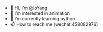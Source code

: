 - 👋 Hi, I’m @ioYang
- 👀 I’m interested in animation
- 🌱 I’m currently learning python
- 📫 How to reach me (wechat:458082976)

<!---
ioYang/ioYang is a ✨ special ✨ repository because its `README.md` (this file) appears on your GitHub profile.
You can click the Preview link to take a look at your changes.
--->
